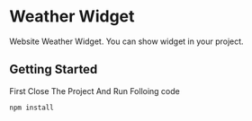 # Weather Widget

Website Weather Widget. You can show widget in your project.

## Getting Started

First Close The Project And Run Folloing code

```
npm install
```

